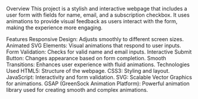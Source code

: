 Overview
This project is a stylish and interactive webpage that includes a user form with fields for name, email, and a subscription checkbox. It uses animations to provide visual feedback as users interact with the form, making the experience more engaging.

Features
Responsive Design: Adjusts smoothly to different screen sizes.
Animated SVG Elements: Visual animations that respond to user inputs.
Form Validation: Checks for valid name and email inputs.
Interactive Submit Button: Changes appearance based on form completion.
Smooth Transitions: Enhances user experience with fluid animations.
Technologies Used
HTML5: Structure of the webpage.
CSS3: Styling and layout.
JavaScript: Interactivity and form validation.
SVG: Scalable Vector Graphics for animations.
GSAP (GreenSock Animation Platform): Powerful animation library used for creating smooth and complex animations.
